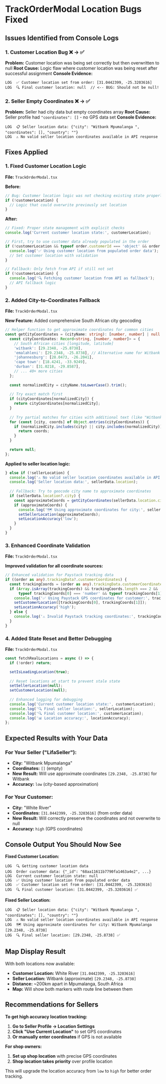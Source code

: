 # TrackOrderModal Location Bugs Fixed

## Issues Identified from Console Logs

### 1. **Customer Location Bug** ❌ → ✅
**Problem:** Customer location was being set correctly but then overwritten to null
**Root Cause:** Logic flaw where customer location was being reset after successful assignment
**Console Evidence:**
```
LOG  ✅ Customer location set from order: [31.0442399, -25.3203616]
LOG  🔍 Final customer location: null  // <-- BUG: Should not be null!
```

### 2. **Seller Empty Coordinates** ❌ → ✅  
**Problem:** Seller had city data but empty coordinates array
**Root Cause:** Seller profile had `"coordinates": []` - no GPS data set
**Console Evidence:**
```
LOG  📋 Seller location data: {"city": "Witbank Mpumalanga ", "coordinates": [], "country": ""}
LOG  ⚠️ No valid seller location coordinates available in API response
```

## Fixes Applied

### 1. **Fixed Customer Location Logic**
**File:** `TrackOrderModal.tsx`

**Before:**
```typescript
// Bug: Customer location logic was not checking existing state properly
if (!customerLocation) {
  // Logic that could overwrite previously set location
}
```

**After:**
```typescript
// Fixed: Proper state management with explicit checks
console.log('Current customer location state:', customerLocation);

// First, try to use customer data already populated in the order
if (!customerLocation && typeof order.customerId === 'object' && order.customerId.location?.coordinates) {
  console.log('✅ Using customer location from populated order data');
  // Set customer location with validation
}

// Fallback: Only fetch from API if still not set
if (!customerLocation) {
  console.log('🔍 Fetching customer location from API as fallback');
  // API fallback logic
}
```

### 2. **Added City-to-Coordinates Fallback**
**File:** `TrackOrderModal.tsx`

**New Feature:** Added comprehensive South African city geocoding
```typescript
// Helper function to get approximate coordinates for common cities
const getCityCoordinates = (cityName: string): [number, number] | null => {
  const cityCoordinates: Record<string, [number, number]> = {
    // South African cities [longitude, latitude]
    'witbank': [29.2348, -25.8738],
    'emalahleni': [29.2348, -25.8738], // Alternative name for Witbank
    'johannesburg': [28.0473, -26.2041],
    'cape town': [18.4241, -33.9249],
    'durban': [31.0218, -29.8587],
    // ... 40+ more cities
  };
  
  const normalizedCity = cityName.toLowerCase().trim();
  
  // Try exact match first
  if (cityCoordinates[normalizedCity]) {
    return cityCoordinates[normalizedCity];
  }
  
  // Try partial matches for cities with additional text (like "Witbank Mpumalanga")
  for (const [city, coords] of Object.entries(cityCoordinates)) {
    if (normalizedCity.includes(city) || city.includes(normalizedCity)) {
      return coords;
    }
  }
  
  return null;
};
```

**Applied to seller location logic:**
```typescript
} else if (!sellerLocation) {
  console.log('⚠️ No valid seller location coordinates available in API response');
  console.log('Seller location data:', sellerData.location);
  
  // Fallback: Try to geocode city name to approximate coordinates
  if (sellerData.location?.city) {
    const approximateCoords = getCityCoordinates(sellerData.location.city);
    if (approximateCoords) {
      console.log('🗺️ Using approximate coordinates for city:', sellerData.location.city, approximateCoords);
      setSellerLocation(approximateCoords);
      setLocationAccuracy('low');
    }
  }
}
```

### 3. **Enhanced Coordinate Validation**
**File:** `TrackOrderModal.tsx`

**Improved validation for all coordinate sources:**
```typescript
// Enhanced validation for Paystack tracking data
if ((order as any).trackingData?.customerCoordinates) {
  const trackingCoords = (order as any).trackingData.customerCoordinates;
  if (Array.isArray(trackingCoords) && trackingCoords.length === 2 &&
      typeof trackingCoords[0] === 'number' && typeof trackingCoords[1] === 'number') {
    console.log('✅ Using Paystack GPS coordinates for customer:', trackingCoords);
    setCustomerLocation([trackingCoords[0], trackingCoords[1]]);
    setLocationAccuracy('high');
  } else {
    console.log('⚠️ Invalid Paystack tracking coordinates:', trackingCoords);
  }
}
```

### 4. **Added State Reset and Better Debugging**
**File:** `TrackOrderModal.tsx`

```typescript
const fetchRealLocations = async () => {
  if (!order) return;

  setIsLoadingLocation(true);
  
  // Reset locations at start to prevent stale state
  setSellerLocation(null);
  setCustomerLocation(null);
  
  // Enhanced logging for debugging
  console.log('Current customer location state:', customerLocation);
  console.log('🔍 Final seller location:', sellerLocation);
  console.log('🔍 Final customer location:', customerLocation);
  console.log('📊 Location accuracy:', locationAccuracy);
};
```

## Expected Results with Your Data

### **For Your Seller ("LifaSeller"):**
- **City:** "Witbank Mpumalanga"
- **Coordinates:** `[]` (empty)
- **New Result:** Will use approximate coordinates `[29.2348, -25.8738]` for Witbank
- **Accuracy:** `low` (city-based approximation)

### **For Your Customer:**
- **City:** "White River"  
- **Coordinates:** `[31.0442399, -25.3203616]` (from order data)
- **New Result:** Will correctly preserve the coordinates and not overwrite to null
- **Accuracy:** `high` (GPS coordinates)

## Console Output You Should Now See

**Fixed Customer Location:**
```
LOG  🔍 Getting customer location data
LOG  Order customer data: {"_id": "68aa11611b7790fa1463a4e2", ...}
LOG  Current customer location state: null
LOG  ✅ Using customer location from populated order data
LOG  ✅ Customer location set from order: [31.0442399, -25.3203616]
LOG  🔍 Final customer location: [31.0442399, -25.3203616] ✅
```

**Fixed Seller Location:**
```
LOG  📋 Seller location data: {"city": "Witbank Mpumalanga ", "coordinates": [], "country": ""}
LOG  ⚠️ No valid seller location coordinates available in API response
LOG  🗺️ Using approximate coordinates for city: Witbank Mpumalanga  [29.2348, -25.8738]
LOG  🔍 Final seller location: [29.2348, -25.8738] ✅
```

## Map Display Result

With both locations now available:
- **Customer Location:** White River `[31.0442399, -25.3203616]`
- **Seller Location:** Witbank (approximate) `[29.2348, -25.8738]`
- **Distance:** ~200km apart in Mpumalanga, South Africa
- **Map:** Will show both markers with route line between them

## Recommendations for Sellers

**To get high accuracy location tracking:**
1. **Go to Seller Profile → Location Settings**
2. **Click "Use Current Location"** to set GPS coordinates
3. **Or manually enter coordinates** if GPS is not available

**For shop owners:**
1. **Set up shop location** with precise GPS coordinates
2. **Shop location takes priority** over profile location

This will upgrade the location accuracy from `low` to `high` for better order tracking.
